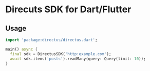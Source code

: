 # Direcuts SDK for Dart/Flutter

## Usage

```dart
import 'package:directus/directus.dart';

main() async {
  final sdk = DirectusSDK('http:example.com');
  await sdk.items('posts').readMany(query: Query(limit: 10));
}
```
